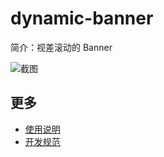 # dynamic-banner

简介：视差滚动的 Banner

![截图](https://img.alicdn.com/tfs/TB1fZEIifDH8KJjy1XcXXcpdXXa-1276-672.png)

## 更多

* [使用说明](http://gitlab.alibaba-inc.com/ice/notes/issues/830)
* [开发规范](http://gitlab.alibaba-inc.com/ice/notes/issues/830)
